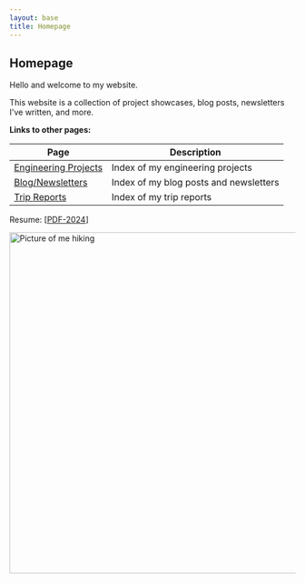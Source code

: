 ```yaml
---
layout: base
title: Homepage
---
```


## Homepage

Hello and welcome to my website.

This website is a collection of project showcases, blog posts, newsletters I've written, and more.

__Links to other pages:__

| Page | Description |
| ---- | ----------- |
| [Engineering Projects](projects/all-engineering-projects.html) | Index of my engineering projects |
| [Blog/Newsletters](/blog/all-blogs.html) | Index of my blog posts and newsletters |
| [Trip Reports](trips/all-trip-reports.html) | Index of my trip reports |

Resume: [[PDF-2024](/assets/pdfs/resume.pdf)]

<img src="{{ site.im_base | append: '/profile-picture2.jpg' | absolute_url }}" alt="Picture of me hiking" width="600">
